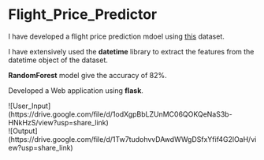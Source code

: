 # Flight_Price_Predictor
<p>I have developed a flight price prediction mdoel using <a href="https://www.kaggle.com/datasets/nikhilmittal/flight-fare-prediction-mh">this</a> dataset.</p>
<p>I have extensively used the <b>datetime</b> library to extract the features from the datetime object of the dataset.</p>
<p><b>RandomForest</b> model give the accuracy of 82%.</p>
<p>Developed a Web application using <b>flask</b>.</p>
![User_Input](https://drive.google.com/file/d/1odXgpBbLZUnMC06QOKQeNaS3b-HNkHzS/view?usp=share_link)
<br>
![Output](https://drive.google.com/file/d/1Tw7tudohvvDAwdWWgDSfxYfif4G2lOaH/view?usp=share_link)
